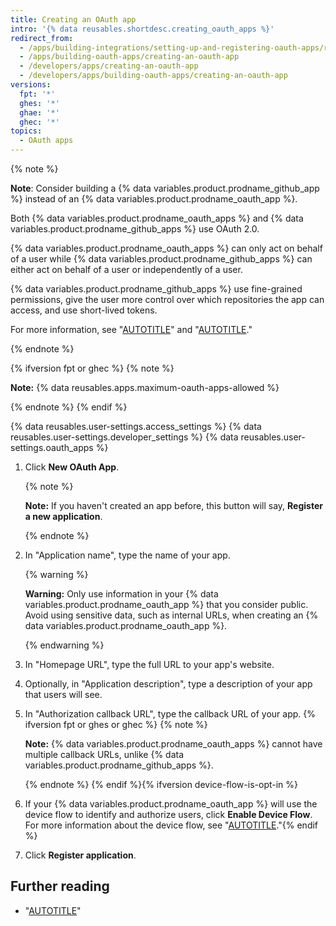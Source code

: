 ```yaml
---
title: Creating an OAuth app
intro: '{% data reusables.shortdesc.creating_oauth_apps %}'
redirect_from:
  - /apps/building-integrations/setting-up-and-registering-oauth-apps/registering-oauth-apps
  - /apps/building-oauth-apps/creating-an-oauth-app
  - /developers/apps/creating-an-oauth-app
  - /developers/apps/building-oauth-apps/creating-an-oauth-app
versions:
  fpt: '*'
  ghes: '*'
  ghae: '*'
  ghec: '*'
topics:
  - OAuth apps
---
```


{% note %}

**Note**: Consider building a {% data variables.product.prodname_github_app %} instead of an {% data variables.product.prodname_oauth_app %}.

Both {% data variables.product.prodname_oauth_apps %} and {% data variables.product.prodname_github_apps %} use OAuth 2.0.

{% data variables.product.prodname_oauth_apps %} can only act on behalf of a user while {% data variables.product.prodname_github_apps %} can either act on behalf of a user or independently of a user.

{% data variables.product.prodname_github_apps %} use fine-grained permissions, give the user more control over which repositories the app can access, and use short-lived tokens.

For more information, see "[AUTOTITLE](/apps/oauth-apps/building-oauth-apps/differences-between-github-apps-and-oauth-apps)" and "[AUTOTITLE](/apps/creating-github-apps/setting-up-a-github-app/about-creating-github-apps)."

{% endnote %}

{% ifversion fpt or ghec %}
{% note %}

  **Note:** {% data reusables.apps.maximum-oauth-apps-allowed %}

{% endnote %}
{% endif %}

{% data reusables.user-settings.access_settings %}
{% data reusables.user-settings.developer_settings %}
{% data reusables.user-settings.oauth_apps %}
1. Click **New OAuth App**.

   {% note %}

   **Note:** If you haven't created an app before, this button will say, **Register a new application**.

   {% endnote %}
1. In "Application name", type the name of your app.

   {% warning %}

   **Warning:**  Only use information in your {% data variables.product.prodname_oauth_app %} that you consider public. Avoid using sensitive data, such as internal URLs, when creating an {% data variables.product.prodname_oauth_app %}.

   {% endwarning %}

1. In "Homepage URL", type the full URL to your app's website.
1. Optionally, in "Application description", type a description of your app that users will see.
1. In "Authorization callback URL", type the callback URL of your app.
{% ifversion fpt or ghes or ghec %}
   {% note %}

   **Note:** {% data variables.product.prodname_oauth_apps %} cannot have multiple callback URLs, unlike {% data variables.product.prodname_github_apps %}.

   {% endnote %}
{% endif %}{% ifversion device-flow-is-opt-in %}
1. If your {% data variables.product.prodname_oauth_app %} will use the device flow to identify and authorize users, click **Enable Device Flow**. For more information about the device flow, see "[AUTOTITLE](/apps/oauth-apps/building-oauth-apps/authorizing-oauth-apps#device-flow)."{% endif %}
1. Click **Register application**.

## Further reading

- "[AUTOTITLE](/apps/oauth-apps/maintaining-oauth-apps/modifying-an-oauth-app)"
